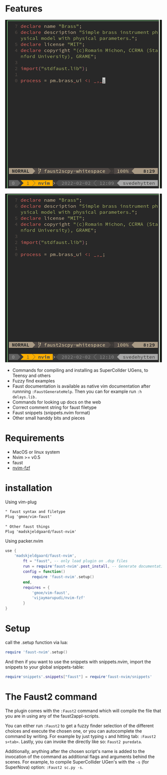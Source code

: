 # Features

![assets/faust2.gif](assets/faust2.gif) 

![assets/examples.gif](assets/examples.gif) 

- Commands for compiling and installing as SuperCollder UGens, to Teensy and others
- Fuzzy find examples
- Faust documentation is available as native vim documentation after runnning `:FaustGenerateHelp`. Then you can for example run `:h delays.lib.`
- Commands for looking up docs on the web
- Correct comment string for faust filetype
- Faust snippets (snippets.nvim format)
- Other small handdy bits and pieces

# Requirements
- MacOS or linux system
- Nvim >= v0.5
- faust
- [nvim-fzf](https://github.com/vijaymarupudi/nvim-fzf)

# installation
Using vim-plug

```
" faust syntax and filetype
Plug 'gmoe/vim-faust'

" Other faust things
Plug 'madskjeldgaard/faust-nvim'
```

Using packer.nvim
```lua
use {
    'madskjeldgaard/faust-nvim',
        ft = "faust", -- only load plugin on .dsp files
		run = require'faust-nvim'.post_install, -- Generate documentation etc
        config = function()
            require 'faust-nvim'.setup()
        end,
        requires = {
			'gmoe/vim-faust',
			'vijaymarupudi/nvim-fzf'
		}
}
```

# Setup

call the .setup function via lua:
```lua
require 'faust-nvim'.setup()
```

And then if you want to use the snippets with snippets.nvim, import the snippets to your global snippets-table:

```lua
require'snippets'.snippets["faust"] = require'faust-nvim/snippets'
```

# The Faust2 command

The plugin comes with the `:Faust2` command which will compile the file that you are in using any of the faust2appl-scripts.

You can either run `:Faust2` to get a fuzzy finder selection of the different choices and execute the chosen one, or you can autocomplete the command by writing. For example by just typing `s` and hitting tab: `:Faust2 s<tab>`. Lastly, you can invoke the directly like so: `Faust2 puredata`.

Additionally, anything after the chosen script's name is added to the invocation of the command as additional flags and arguments behind the scenes. For example, to compile SuperCollider UGen's with the `-s` (for SuperNova) option: `:Faust2 sc.py -s`.
